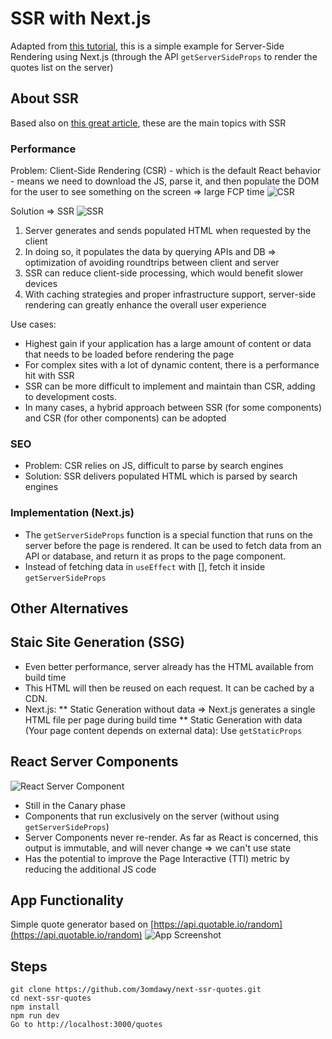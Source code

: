 # SSR with Next.js
Adapted from [this tutorial](https://www.youtube.com/watch?v=IZGNcSuwBZs), this is a simple example for Server-Side Rendering using Next.js (through the API `getServerSideProps` to render the quotes list on the server)

## About SSR
Based also on [this great article]([https://www.joshwcomeau.com/react/server-components/]), these are the main topics with SSR

### Performance
Problem: Client-Side Rendering (CSR) - which  is the default React behavior - means we need to download the JS, parse it, and then populate the DOM for the user to see something on the screen => large FCP time
![CSR](https://github.com/user-attachments/assets/af3ad8f4-6dbc-42fd-ad21-5f4dbd5447b4)

Solution => SSR
![SSR](https://github.com/user-attachments/assets/e527a5cb-c6fa-458e-b843-2405c73ece3b)
1. Server generates and sends populated HTML when requested by the client
2. In doing so, it populates the data by querying APIs and DB => optimization of avoiding roundtrips between client and server
3. SSR can reduce client-side processing, which would benefit slower devices
4. With caching strategies and proper infrastructure support, server-side rendering can greatly enhance the overall user experience

Use cases:
* Highest gain if your application has a large amount of content or data that needs to be loaded before rendering the page
* For complex sites with a lot of dynamic content, there is a performance hit with SSR
* SSR can be more difficult to implement and maintain than CSR, adding to development costs.
* In many cases, a hybrid approach between SSR (for some components) and CSR (for other components) can be adopted

### SEO
* Problem: CSR relies on JS, difficult to parse by search engines
* Solution: SSR delivers populated HTML which is parsed by search engines

### Implementation (Next.js)
* The `getServerSideProps` function is a special function that runs on the server before the page is rendered. It can be used to fetch data from an API or database, and return it as props to the page component.
* Instead of fetching data in `useEffect` with [], fetch it inside `getServerSideProps`

## Other Alternatives

## Staic Site Generation (SSG)
* Even better performance, server already has the HTML available from build time
* This HTML will then be reused on each request. It can be cached by a CDN.
* Next.js:
** Static Generation without data => Next.js generates a single HTML file per page during build time
** Static Generation with data (Your page content depends on external data): Use `getStaticProps`

## React Server Components
![React Server Component](https://github.com/user-attachments/assets/f34eb665-8137-4176-841d-2b796e6aeacc)
* Still in the Canary phase
* Components that run exclusively on the server (without using `getServerSideProps`)
* Server Components never re-render. As far as React is concerned, this output is immutable, and will never change => we can't use state
* Has the potential to improve the Page Interactive (TTI) metric by reducing the additional JS code

## App Functionality
Simple quote generator based on [https://api.quotable.io/random](https://api.quotable.io/random)
![App Screenshot](https://github.com/user-attachments/assets/6167e44d-a54c-401c-a21c-78adfe38c236)

## Steps
```
git clone https://github.com/3omdawy/next-ssr-quotes.git
cd next-ssr-quotes
npm install
npm run dev
Go to http://localhost:3000/quotes
```
